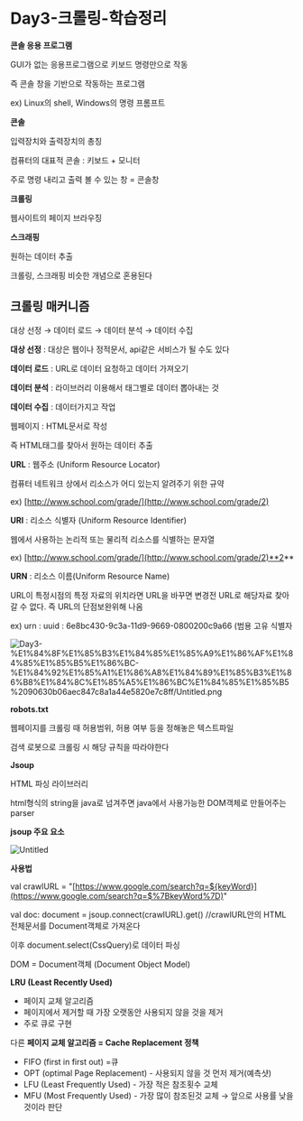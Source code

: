 # Day3-크롤링-학습정리

**콘솔 응용 프로그램**

GUI가 없는 응용프로그램으로 키보드 명령만으로 작동

즉 콘솔 창을 기반으로 작동하는 프로그램

ex) Linux의 shell, Windows의 명령 프롬프트

**콘솔**

입력장치와 출력장치의 총칭

컴퓨터의 대표적 콘솔 : 키보드 + 모니터

주로 명령 내리고 출력 볼 수 있는 창 = 콘솔창

**크롤링**

웹사이트의 페이지 브라우징

**스크래핑**

원하는 데이터 추출

크롤링, 스크래핑 비슷한 개념으로 혼용된다

## **크롤링 매커니즘**

대상 선정 → 데이터 로드 → 데이터 분석 → 데이터 수집

**대상 선정** : 대상은 웹이나 정적문서, api같은 서비스가 될 수도 있다

**데이터 로드** : URL로 데이터 요청하고 데이터 가져오기

**데이터 분석** : 라이브러리 이용해서 태그별로 데이터 뽑아내는 것

**데이터 수집** : 데이터가지고 작업

웹페이지 : HTML문서로 작성

즉 HTML태그를 찾아서 원하는 데이터 추출

**URL** : 웹주소 (Uniform Resource Locator)

컴퓨터 네트워크 상에서 리소스가 어디 있는지 알려주기 위한 규약

ex) [http://www.school.com/grade/](http://www.school.com/grade/2)

**URI** : 리소스 식별자 (Uniform Resource Identifier)

웹에서 사용하는 논리적 또는 물리적 리소스를 식별하는 문자열

ex) [http://www.school.com/grade/](http://www.school.com/grade/2)**2**

**URN** : 리소스 이름(Uniform Resource Name)

URL이 특정시점의 특정 자료의 위치라면 URL을 바꾸면 변경전 URL로 해당자료 찾아갈 수 없다. 즉 URL의 단점보완위해 나옴

ex) urn : uuid : 6e8bc430-9c3a-11d9-9669-0800200c9a66 (범용 고유 식별자

![Day3-%E1%84%8F%E1%85%B3%E1%84%85%E1%85%A9%E1%86%AF%E1%84%85%E1%85%B5%E1%86%BC-%E1%84%92%E1%85%A1%E1%86%A8%E1%84%89%E1%85%B3%E1%86%B8%E1%84%8C%E1%85%A5%E1%86%BC%E1%84%85%E1%85%B5%2090630b06aec847c8a1a44e5820e7c8ff/Untitled.png](Day3-%E1%84%8F%E1%85%B3%E1%84%85%E1%85%A9%E1%86%AF%E1%84%85%E1%85%B5%E1%86%BC-%E1%84%92%E1%85%A1%E1%86%A8%E1%84%89%E1%85%B3%E1%86%B8%E1%84%8C%E1%85%A5%E1%86%BC%E1%84%85%E1%85%B5%2090630b06aec847c8a1a44e5820e7c8ff/Untitled.png)

**robots.txt**

웹페이지를 크롤링 때 허용범위, 허용 여부 등을 정해놓은 텍스트파일

검색 로봇으로 크롤링 시 해당 규칙을 따라야한다

 

**Jsoup**

HTML 파싱 라이브러리

html형식의 string을 java로 넘겨주면 java에서 사용가능한 DOM객체로 만들어주는 parser

**jsoup 주요 요소**

![Untitled](https://user-images.githubusercontent.com/52225690/126525900-b9ec2c93-5ad9-43cf-9b7a-89edb20abecb.png)

**사용법**

val crawlURL = "[https://www.google.com/search?q=${keyWord}](https://www.google.com/search?q=$%7BkeyWord%7D)"

val doc: document = jsoup.connect(crawlURL).get()  //crawlURL안의 HTML 전체문서를 Document객체로  가져온다

이후 document.select(CssQuery)로 데이터 파싱

DOM = Document객체 (Document Object Model)

  

**LRU (Least Recently Used)**

- 페이지 교체 알고리즘
- 페이지에서 제거할 때 가장 오랫동안 사용되지 않을 것을 제거
- 주로 큐로 구현

다른 **페이지 교체 알고리즘 = Cache Replacement 정책**

- FIFO (first in first out) =큐
- OPT (optimal Page Replacement) - 사용되지 않을 것 먼저 제거(예측샷)
- LFU (Least Frequently Used) - 가장 적은 참조횟수 교체
- MFU (Most Frequently Used) - 가장 많이 참조된것 교체 → 앞으로 사용률 낮을것이라 판단
